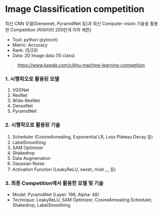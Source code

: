 # Image Classification competition
최신 CNN 모델(Densenet, PyramidNet 등)과 최신 Computer vision 기술을 활용한 Competition (파라미터 200만개 이하 제한)
 - Tool: python (pytorch)
 - Metric: Accuracy
 - Rank: (5/23)
 - Data: 2D Image data (10 class)
  > https://www.kaggle.com/c/khu-machine-learning-competition

### 1. 시행착오로 활용된 모델
1. VGGNet
2. ResNet
3. Wide-ResNet
4. DenseNet
5. PyramidNet

### 2. 시행착오로 활용된 기술
1. Scheduler (CosineAnnealing, Exponential LR, Loss Plateau Decay 등)
2. LabelSmoothing
3. SAM Optimizer
4. Shakedrop
5. Data Augmenation
6. Gaussian Noise
7. Activation Function (LeakyReLU, swish, mish ,,, 등)

### 3. 최종 Competition에서 활용한 모델 및 기술
 - Model: PyramidNet (Layer: 196, Alpha: 48)
 - Technique: LeakyReLU, SAM Optimizer, CosineAnnealing Scheduler, Shakedrop, LabelSmoothing

